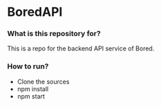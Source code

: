 # BoredAPI
### What is this repository for? ###
This is a repo for the backend API service of Bored.

### How to run? ###
* Clone the sources
* npm install
* npm start
